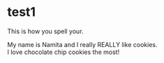 # test1
This is how you spell your.

<p>My name is Namita and I really REALLY like cookies. <br> I love chocolate chip cookies the most! <p>
